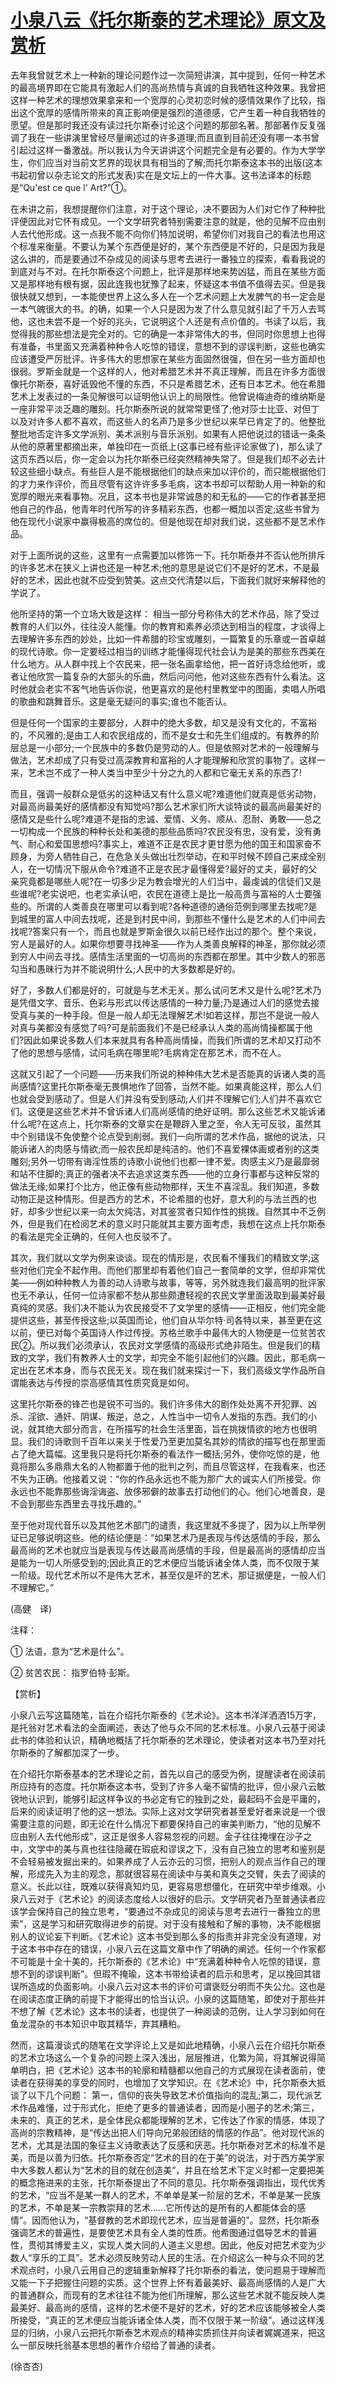 # [小泉八云《托尔斯泰的艺术理论》原文及赏析](https://www.vrrw.net/wx/12177.html)

去年我曾就艺术上一种新的理论问题作过一次简短讲演，其中提到，任何一种艺术的最高境界即在它能具有激起人们的高尚热情与真诚的自我牺牲这种效果。我曾把这样一种艺术的理想效果拿来和一个宽厚的心灵初恋时候的感情效果作了比较，指出这个宽厚的感情所带来的真正影响便是强烈的道德感，它产生着一种自我牺牲的愿望。但是那时我还没有读过托尔斯泰讨论这个问题的那部名著。那部著作反复强调了我在一些讲演里曾经尽量阐述过的许多道理;而且直到目前还没有哪一本书曾引起过这样一番激战。所以我认为今天讲讲这个问题完全是有必要的。作为大学学生，你们应当对当前文艺界的现状具有相当的了解;而托尔斯泰这本书的出版(这本书起初曾以杂志论文的形式发表)实在是文坛上的一件大事。这书法译本的标题是“Qu'est ce que l' Art?”①。

在未讲之前，我想提醒你们注意，对于这个理论，决不要因为人们对它作了种种批评便因此对它怀有成见。一个文学研究者特别需要注意的就是，他的见解不应由别人去代他形成。这一点我不能不向你们特加说明，希望你们对我自己的看法也用这个标准来衡量。不要认为某个东西便是好的，某个东西便是不好的，只是因为我是这么讲的，而是要通过不杂成见的阅读与思考去进行一番独立的探索，看看我说的到底对与不对。在托尔斯泰这个问题上，批评是那样地来势凶猛，而且在某些方面又是那样地有根有据，因此连我也犹豫了起来，怀疑这本书值不值得去买。但是我很快就又想到，一本能使世界上这么多人在一个艺术问题上大发脾气的书一定会是一本气魄很大的书。的确，如果一个人只是因为发了什么意见就引起了千万人去骂他，这也未尝不是一个好的兆头，它说明这个人还是有点价值的。书读了以后，我觉得我的那些想法是完全对的。它的确是一本非常伟大的书，但同时你思想上也得有准备，书里面又充满着种种令人吃惊的错误，意想不到的谬误判断，这些也确实应该遭受严厉批评。许多伟大的思想家在某些方面固然很强，但在另一些方面却也很弱。罗斯金就是一个这样的人，他对希腊艺术并不真正理解，而且在许多方面很像托尔斯泰，喜好诋毁他不懂的东西，不只是希腊艺术，还有日本艺术。他在希腊艺术上发表过的一条见解很可以证明他认识上的局限性。他曾说梅迪奇的维纳斯是一座非常平淡乏趣的雕刻。托尔斯泰所说的就常常更怪了;他对莎士比亚、对但丁以及对许多人都不喜欢，而这些人的名声乃是多少世纪以来早已肯定了的。他整批整批地否定许多文学派别、美术派别与音乐派别。如果有人把他说过的错话一条条从他的原著里都摘出来，单独印在一页纸上(这事已经有些评论家做了)，那么读了这页东西以后，你一定会以为托尔斯泰已经突然精神失常了。但是我们却不必去计较这些细小缺点。有些巨人是不能根据他们的缺点来加以评价的，而只能根据他们的才力来作评价，而且尽管有这许许多多毛病，这本书却可以帮助人用一种新的和宽厚的眼光来看事物。况且，这本书也是非常诚恳的和无私的——它的作者甚至把他自己的作品，他青年时代所写的许多精彩东西，也都一概加以否定;这些书曾为他在现代小说家中赢得极高的席位的。但是他现在却对我们说，这些都不是艺术作品。



对于上面所说的这些，这里有一点需要加以修饰一下。托尔斯泰并不否认他所排斥的许多艺术在狭义上讲也还是一种艺术;他的意思是说它们不是好的艺术，不是最好的艺术，因此也就不应受到赞美。这点交代清楚以后，下面我们就好来解释他的学说了。

他所坚持的第一个立场大致是这样： 相当一部分号称伟大的艺术作品，除了受过教育的人们以外，往往没人能懂。你的教育和素养必须达到相当的程度，才谈得上去理解许多东西的妙处，比如一件希腊的珍宝或雕刻，一篇繁复的乐章或一首卓越的现代诗歌。你一定要经过相当的训练才能懂得现代社会认为是美的那些东西美在什么地方。从人群中找上个农民来，把一张名画拿给他，把一首好诗念给他听，或者让他欣赏一篇复杂的大部头的乐曲，然后问问他，他对这些东西有什么看法。这时他就会老实不客气地告诉你说，他更喜欢的是他村里教堂中的图画，卖唱人所唱的歌曲和跳舞音乐。这是毫无疑问的事实;谁也不能否认。

但是任何一个国家的主要部分，人群中的绝大多数，却又是没有文化的，不富裕的，不风雅的;是由工人和农民组成的，而不是女士和先生们组成的。有教养的阶层总是一小部分;一个民族中的多数仍是劳动的人。但是依照对艺术的一般理解与做法，艺术却成了只有受过高深教育和富裕的人才能理解和欣赏的事物了。这样一来，艺术岂不成了一种人类当中至少十分之九的人都和它毫无关系的东西了!

而且，强调一般群众是低劣的这种话又有什么意义呢?难道他们就真是低劣动物，对最高尚最美好的感情都没有知觉吗?那么艺术家们所大谈特谈的最高尚最美好的感情又是些什么呢?难道不是指的忠诚、爱情、义务、顺从、忍耐、勇敢——总之一切构成一个民族的种种长处和美德的那些品质吗?农民没有忠，没有爱，没有勇气、耐心和爱国思想吗?事实上，难道不正是农民才更甘愿为他的国王和国家奋不顾身，为旁人牺牲自己，在危急关头做出壮烈举动，在和平时候不顾自己来成全别人，在一切情况下服从命令?难道不正是农民才最懂得爱?最好的丈夫，最好的父亲究竟都是哪些人呢?在一切多少足为教会增光的人们当中，最虔诚的信徒们又是些谁呢?老实说吧，也老实承认吧，农民在道德上是比一般高贵与富裕的人士要强些的。所谓的人类善良在哪里可以看到呢?各种道德的通俗范例到哪里去找呢?是到城里的富人中间去找呢，还是到村民中间，到那些不懂什么是艺术的人们中间去找呢?答案只有一个，而且也就是罗斯金很久以前已经作出过的那个。整个来说，穷人是最好的人。如果你想要寻找神圣——作为人类善良解释的神圣，那你就必须到穷人中间去寻找。感情生活里面的一切高尚的东西都在那里。其中少数人的邪恶勾当和愚昧行为并不能说明什么;人民中的大多数都是好的。

好了，多数人们都是好的，可就是与艺术无关。那么试问艺术又是什么呢?艺术乃是凭借文字、音乐、色彩与形式以传达感情的一种力量;乃是通过人们的感觉去接受真与美的一种手段。但是一般人却无法理解艺术!如若这样，那岂不是说一般人对真与美都没有感觉了吗?可是前面我们不是已经承认人类的高尚情操都属于他们?因此如果说多数人们本来就具有各种高尚情操，而我们所谓的艺术却又打动不了他的思想与感情，试问毛病在哪里呢?毛病肯定在那艺术，而不在人。

这就又引起了一个问题——历来我们所说的种种伟大艺术是否能真的诉诸人类的高尚感情?这里托尔斯泰毫无畏惧地作了回答，当然不能。如果真能这样，那么人们也就会受到感动了。但是人们并没有受到感动;人们并不理解它们;人们并不喜欢它们。这便是这些艺术并不曾诉诸人们高尚感情的绝好证明。那么这些艺术又能诉诸什么呢?在这点上，托尔斯泰的文章实在是鞭辟入里之至，令人无可反驳，虽然其中个别错误不免使整个论点受到削弱。我们一向所谓的艺术作品，据他的说法，只能诉诸人的肉感与情欲;而一般农民却是纯洁的。他们不喜爱裸体画或者别的这类雕刻;另外一切带有诲淫性质的诗歌小说他们也都一律不爱。肉感主义乃是最靡弱和站不住脚的;真正的强者决不去追求这类东西——他的立身行事都与这种反常的做法无缘;如果打个比方，他正像有些动物那样，天生不喜淫乱。我们知道，多数动物正是这种情形。但是西方的艺术，不论希腊的也好，意大利的与法兰西的也好，却多少世纪以来一向太欠纯洁，对其鉴赏者只知作性的挑拨。自然其中不乏例外，但是我们在检阅艺术的意义时只能就其主要方面考虑，我想在这点上托尔斯泰的看法是完全正确的，任何人也反驳不了。

其次，我们就以文学为例来谈谈。现在的情形是，农民看不懂我们的精致文学;这些对他们完全不起作用。而他们那里却有着他们自己一套简单的文学，但却非常优美——例如种种教人为善的动人诗歌与故事，等等，另外就连我们最高明的批评家也无不承认，任何一位诗家都不愁从那些颇遭轻视的农民文学里面汲取到最美好最真纯的灵感。我们决不能认为农民接受不了文学里的感情——正相反，他们完全能提供这些，甚至传授这些;以英国而论，他们自从华尔特·司各特以来，甚至更在这以前，便已对每个英国诗人作过传授。苏格兰歌手中最伟大的人物便是一位贫苦农民②。所以我们必须承认，农民对文学感情的高级形式绝非陌生。但是我们的精致的文学，我们有教养人士的文学，却完全不能引起他们的兴趣。因此，那毛病一定出在艺术本身，而与农民无关。现在我们就来探讨一下，我们高级文学作品所自谓能表达与传授的崇高感情其性质究竟是如何。

这里托尔斯泰的锋芒也是锐不可当的。我们许多伟大的剧作处处离不开犯罪、凶杀、淫欲、通奸、阴谋、叛逆，总之，人性当中一切令人发指的东西。我们的小说，就其绝大部分而言，在所描写的社会生活里面，旨在挑拨情欲的地方也很明显。我们的诗歌则千百年以来关于性爱乃至更加莫名其妙的情欲的描写也在那里面占了绝大篇幅。这里我只是将托尔斯泰的看法作一概括;另外，使你吃惊的是，他竟将那么多鼎鼎大名的人物都置于他的批判之列，而且尽管这样，在我看来，也还不失为正确。他接着又说：“你的作品永远也不能为那广大的诚实人们所接受。你永远也不能靠那些诲淫诲盗、放侈邪僻的故事去打动他们的心。他们心地善良，是不会到那些东西里去寻找乐趣的。”

至于他对现代音乐以及其他艺术部门的谴责，我这里就不多提了，因为以上所举例证已足够说明这些。他的结论便是：“如果艺术乃是表现与传达感情的手段，那么最高尚的艺术也就应当是表现与传达最高尚感情的手段，但是最高尚的感情却应当是能为一切人所感受到的;因此真正的艺术便应当能诉诸全体人类，而不仅限于某一阶级。现代艺术所以不是伟大艺术，甚至仅是坏的艺术，那证据便是，一般人们不理解它。”

(高健　译)

注释：

① 法语，意为“艺术是什么”。

② 贫苦农民： 指罗伯特·彭斯。

【赏析】

小泉八云写这篇随笔，旨在介绍托尔斯泰的《艺术论》。这本书洋洋洒洒15万字，是托翁对艺术看法的全面阐述，表达了他与众不同的艺术标准。小泉八云基于阅读此书的体验和认识，精确地概括了托尔斯泰的艺术理论，使读者对这本书乃至对托尔斯泰的了解都加深了一步。

在介绍托尔斯泰基本的艺术理论之前，首先以自己的感受为例，提醒读者在阅读前所应持有的态度。托尔斯泰这本书，受到了许多人毫不留情的批评，但小泉八云敏锐地认识到，能够引起这样争议的书必定有它的独到之处，最起码不会是平庸的，后来的阅读证明了他的这一想法。实际上这对文学研究者甚至爱好者来说是一个很需要注意的问题，即无论在什么情况下都要保持自己的审美判断力，“他的见解不应由别人去代他形成”，这正是很多人容易忽视的问题。金子往往掩埋在沙子之中，文学中的美与真也往往隐藏在瑕疵和谬误之下，没有自己独立的思考和鉴别是不会轻易被发掘出来的。如果养成了人云亦云的习惯，把别人的观点当作自己的理解，形成先入为主的观念，那就很容易在阅读中与美和真失之交臂，失去了阅读的意义。长此以往，既难以获得真知灼见，更容易思想僵化，在研究中举步维艰。小泉八云对于《艺术论》的阅读态度给人以很好的启示。文学研究者乃至普通读者应该学会保持自己的独立思考，“要通过不杂成见的阅读与思考去进行一番独立的思索”，这是学习和研究取得进步的前提。对于没有接触和了解的事物，决不能根据别人的议论妄下判断。《艺术论》这本书受到那么多的指责并非完全没有道理，对于这本书中存在的错误，小泉八云在这篇文章中作了明确的阐述。任何一个作家都不可能是十全十美的，托尔斯泰的《艺术论》中“充满着种种令人吃惊的错误，意想不到的谬误判断”。但瑕不掩瑜，这本书带给读者的启示和思考，足以挽回其错误所造成的负面影响。小泉八云对这本书的评价可谓褒贬分明而不失公允。这也是在阅读态度正确的前提下才能得出的恰当认识。小泉的这篇随笔，即使对于那些并不想了解《艺术论》这本书的读者，也提供了一种阅读的范例，让人学习到如何在鱼龙混杂的书本知识中取其精华，弃其糟粕。

然而，这篇漫谈式的随笔在文学评论上又是如此地精确，小泉八云在介绍托尔斯泰的艺术立场这么一个复杂的问题上深入浅出，层层推进，化繁为简，将其解说得简单明白，把《艺术论》这本书的轮廓和精髓都以他自己的方式展现在读者面前，使读者在获得美的享受的同时，也增加了文学知识。在《艺术论》中，托尔斯泰大抵谈了以下几个问题： 第一，信仰的丧失导致艺术价值指向的混乱;第二，现代派艺术作品难懂，过于形式化，拒绝了更多的普通读者，因而是小圈子的艺术;第三，未来的、真正的艺术，是全体民众都能理解的艺术，它传达了作家的情感，体现了高尚的宗教精神，是“传达出把人们导向兄弟般团结的情感的作品”。他对现代派的艺术，尤其是法国的象征主义诗歌表达了反感和厌恶。托尔斯泰对艺术的标准不是美，而是以善为归依。托尔斯泰否定“艺术的目的在于美”的说法，对于西方美学家中大多数人都认为“艺术的目的就在创造美”，并且在给艺术下定义时都一定要把美的概念拖进来的主张，托尔斯泰提出了不同的意见。托尔斯泰强调指出，现代优秀的艺术，“应当不是某一群人的艺术，不单单是某一阶层的艺术，不单是某一民族的艺术，不单是某一宗教崇拜的艺术……它所传达的是所有的人都能体会的感情”。因而他认为，“基督教的艺术即现代艺术，应当是普遍的”。显然，托尔斯泰强调艺术的普遍性，是要使艺术具有全人类的性质。他希图通过倡导艺术的普遍性，贯彻其博爱主义，实现人类大同的人道主义思想。因此，他反对把艺术变为少数人“享乐的工具”。艺术必须反映劳动人民的生活。在介绍这么一种与众不同的艺术观点时，小泉八云用自己的逻辑重新解释了托尔斯泰的看法，使问题易于理解而又能一下子把握住问题的实质。这个世界上怀有着最美好、最高尚感情的人是广大的普通群众，而现有的艺术往往不能为他们所理解，那么这些艺术就不能反映人类最美好、最高尚的感情，这样的艺术便不是好的艺术，好的艺术应该能够被全人类所接受，“真正的艺术便应当能诉诸全体人类，而不仅限于某一阶级”。通过这样浅显的归纳，小泉八云把托尔斯泰艺术观点的精神实质抓住并向读者娓娓道来，把这么一部反映托翁基本思想的著作介绍给了普通的读者。

(徐杏杏)

